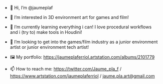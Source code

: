 - 👋 Hi, I’m @jaumeplaf
- 👀 I’m interested in 3D environment art for games and film!
- 🌱 I’m currently learning everything i can! I love procedural workflows and i (try to) make tools in Houdini!
- 💞️ I’m looking to get into the games/film industry as a junior environment artist or junior environment tech artist!

- 🖼 My portfolio: https://jaumeplaferriol.artstation.com/albums/2101779
- 📫 How to reach me: https://twitter.com/Jaume_pla_f / https://www.artstation.com/jaumeplaferriol / jaume.pla.art@gmail.com

<!---
jaumeplaf/jaumeplaf is a ✨ special ✨ repository because its `README.md` (this file) appears on your GitHub profile.
You can click the Preview link to take a look at your changes.
--->
